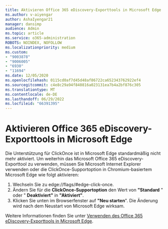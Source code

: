 ```yaml
---
title: Aktivieren Office 365 eDiscovery-Exporttools in Microsoft Edge
ms.author: v-aiyengar
author: AshaIyengar21
manager: dansimp
audience: Admin
ms.topic: article
ms.service: o365-administration
ROBOTS: NOINDEX, NOFOLLOW
ms.localizationpriority: medium
ms.custom:
- "9003878"
- "9006005"
- "6930"
- "11694"
ms.date: 12/05/2020
ms.openlocfilehash: 0115cd0af7d45d48af86722ca652343762922ef4
ms.sourcegitcommit: c4e8c29a94f840816a023131ea7b4a2bf876c305
ms.translationtype: MT
ms.contentlocale: de-DE
ms.lasthandoff: 06/29/2022
ms.locfileid: "66391395"
---
```

# <a name="enable-office-365-ediscovery-export-tool-in-microsoft-edge"></a>Aktivieren Office 365 eDiscovery-Exporttools in Microsoft Edge

Die Unterstützung für ClickOnce ist in Microsoft Edge standardmäßig nicht mehr aktiviert. Um weiterhin das Microsoft Office 365 eDiscovery-Exporttool zu verwenden, müssen Sie Microsoft Internet Explorer verwenden oder die ClickOnce-Supportoption in Chromium-basiertem Microsoft Edge wie folgt aktivieren:

1. Wechseln Sie zu edge://flags/#edge-click-once.
1. Ändern Sie für die **ClickOnce-Supportoption** den Wert von **"Standard** " oder " **Deaktiviert"** in **"Aktiviert"**.
1. Klicken Sie unten im Browserfenster auf **"Neu starten**". Die Änderung wird nach dem Neustart von Microsoft Edge wirksam.

Weitere Informationen finden Sie unter [Verwenden des Office 365 eDiscovery-Exporttools in Microsoft Edge](https://go.microsoft.com/fwlink/?linkid=2111611).
